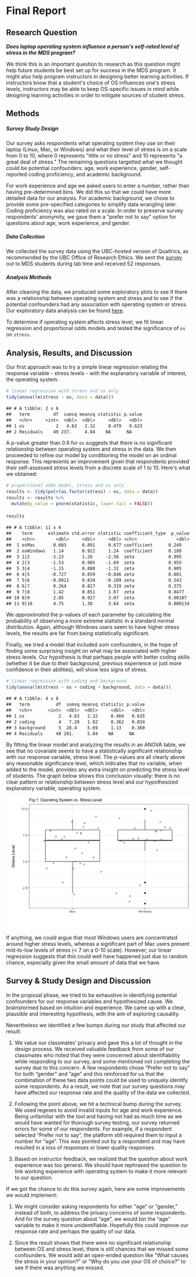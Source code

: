 Final Report
================

Research Question
-----------------

***Does laptop operating system influence a person's self-rated level of stress in the MDS program?***

We think this is an important question to research as this question might help future students be best set up for success in the MDS program. It might also help program instructors in designing better learning activities. If instructors know that a student's choice of OS influences one's stress levels, instructors may be able to keep OS-specific issues in mind while designing learning activities in order to mitigate sources of student stress.

Methods
-------

##### Survey Study Design

Our survey asks respondents what operating system they use on their laptop (Linux, Mac, or Windows) and what their level of stress is on a scale from 0 to 10, where 0 represents "little or no stress" and 10 represents "a great deal of stress." The remaining questions targetted what we thought could be potential confounders: age, work experience, gender, self-reported coding proficiency, and academic background.

For work experience and age we asked users to enter a number, rather than having pre-determined bins. We did this so that we could have more detailed data for our analysis. For academic background, we chose to provide some pre-specified categories to simplify data wrangling later. Coding proficiency was also rated on a scale. In order to preserve survey respondents' anonymity, we gave them a "prefer not to say" option for questions about age, work experience, and gender.

##### Data Collection

We collected the survey data using the UBC-hosted version of Qualtrics, as recommended by the UBC Office of Research Ethics. We sent the [survey](https://ubc.ca1.qualtrics.com/jfe/form/SV_5vCjgpmcxJ0faLj) out to MDS students during lab time and received 52 responses.

##### Analysis Methods

After cleaning the data, we produced some exploratory plots to see if there was a relationship between operating system and stress and to see if the potential confounders had any association with operating system or stress. Our exploratory data analysis can be found [here](https://github.com/UBC-MDS/os_stress_survey/blob/master/doc/eda.md).

To determine if operating system affects stress level, we fit linear regression and proportional odds models and tested the significance of `os` on `stress`.

Analysis, Results, and Discussion
---------------------------------

Our first approach was to try a simple linear regression relating the response variable - stress levels - with the explanatory variable of interest, the operating system.

``` r
# linear regression with stress and os only
tidy(anova(lm(stress ~ os, data = data)))
```

    ## # A tibble: 2 x 6
    ##   term         df  sumsq meansq statistic p.value
    ##   <chr>     <int>  <dbl>  <dbl>     <dbl>   <dbl>
    ## 1 os            2   4.63   2.32     0.479   0.623
    ## 2 Residuals    49 237.     4.84    NA      NA

A p-value greater than 0.6 for `os` suggests that there is no significant relationship between operating system and stress in the data. We then proceeded to refine our model by conditioning the model on an ordinal response. This represents an improvement given that respondents provided their self-assessed stress levels from a discrete scale of 1 to 10. Here's what we obtained:

``` r
# proportional odds model, stress and os only
results <- tidy(polr(as.factor(stress) ~ os, data = data))
results <- results %>% 
  mutate(p_value = pnorm(statistic, lower.tail = FALSE))

results
```

    ## # A tibble: 11 x 6
    ##    term      estimate std.error statistic coefficient_type  p_value
    ##    <chr>        <dbl>     <dbl>     <dbl> <chr>               <dbl>
    ##  1 osMac       0.603      0.891     0.677 coefficient      0.249   
    ##  2 osWindows   1.14       0.922     1.24  coefficient      0.108   
    ##  3 1|2        -3.23       1.26     -2.56  zeta             0.995   
    ##  4 2|3        -1.53       0.905    -1.69  zeta             0.955   
    ##  5 3|4        -1.15       0.880    -1.31  zeta             0.905   
    ##  6 4|5        -0.727      0.859    -0.846 zeta             0.801   
    ##  7 5|6        -0.0911     0.834    -0.109 zeta             0.543   
    ##  8 6|7         0.264      0.827     0.319 zeta             0.375   
    ##  9 7|8         1.42       0.851     1.67  zeta             0.0477  
    ## 10 8|9         2.85       0.927     3.07  zeta             0.00107 
    ## 11 9|10        4.75       1.30      3.64  zeta             0.000134

We *approximated* the p-values of each parameter by calculating the probability of observing a more extreme statistic in a standard normal distribution. Again, although Windows users seem to have higher stress levels, the results are far from being statistically significant.

Finally, we tried a model that included som confounders, in the hope of finding some surprising insight on what may be associated with higher stress levels. Our hypothesis is that perhaps people with better coding skills (whether it be due to their background, previous experience or just more confidence in their abilities), will show less signs of stress.

``` r
# linear regression with coding and background
tidy(anova(lm(stress ~ os + coding + background, data = data)))
```

    ## # A tibble: 4 x 6
    ##   term          df  sumsq meansq statistic p.value
    ##   <chr>      <int>  <dbl>  <dbl>     <dbl>   <dbl>
    ## 1 os             2   4.63   2.32     0.460   0.635
    ## 2 coding         4   7.29   1.82     0.362   0.834
    ## 3 background     5  28.4    5.69     1.13    0.360
    ## 4 Residuals     40 201.     5.04    NA      NA

By fitting the linear model and analyzing the results in an ANOVA table, we see that no covariate seems to have a statistically significant relationship with our response variable, stress level. The p-values are all clearly above any reasonable significance level, which indicates that no variable, when added to the model, provides any extra insight on predicting the stress level of students. The graph below shows this conclusion visually: there is no clear pattern or relationship between stress level and our hypothesized explanatory variable, operating system.

![](final_report_files/figure-markdown_github/fig%201%20boxplot-1.png)

If anything, we could argue that most Windows users are concentrated around higher stress levels, whereas a significant part of Mac users present mid-to-low levels of stress (&lt; 7 on a 0-10 scale). However, our linear regression suggests that this could well have happened just due to random chance, especially given the small amount of data that we have.

Survey & Study Design and Discussion
------------------------------------

In the proposal phase, we tried to be exhaustive in identifying potential confounders for our response variables and hypothesized cause. We brainstormed based on intuition and experience. We came up with a clear, plausible and interesting hypothesis, with the aim of exploring causality.

Nevertheless we identified a few bumps during our study that affected our result:

1.  We value our classmates’ privacy and gave this a lot of thought in the design process. We received valuable feedback from some of our classmates who noted that they were concerned about identifiability while responding to our survey, and some mentioned not completing the survey due to this concern. A few respondents chose “Prefer not to say” for both “gender” and ”age” and this reinforced for us that the combination of these two data points could be used to uniquely identify some respondents. As a result, we note that our survey questions may have affected our response rate and the quality of the data we collected.

2.  Following the point above, we hit a technical bump during the survey. We used regexes to avoid invalid inputs for age and work experience. Being unfamiliar with the tool and having not had as much time as we would have wanted for thorough survey testing, our survey returned errors for some of our respondents. For example, if a respondent selected “Prefer not to say”, the platform still required them to input a number for “age”. This was pointed out by a respondent and may have resulted in a loss of responses or lower quality responses.

3.  Based on instructor feedback, we realized that the question about work experience was too general. We should have rephrased the question to link working experience with operating system to make it more relevant to our question.

If we got the chance to do this survey again, here are some improvements we would implement:

1.  We might consider asking respondents for either “age” or “gender,” instead of both, to address the privacy concerns of some respondents. And for the survey question about “age”, we would bin the “age” variable to make it more unidentifiable. Hopefully this could improve our response rate and perhaps the quality of our data.

2.  Since the result shows that there were no significant relationship between OS and stress level, there is still chances that we missed some confounders. We would add an open-ended question like “What causes the stress in your opinion?” or “Why do you use your OS of choice?” to see if there was anything we missed.
